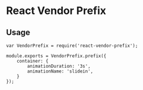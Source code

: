 # React Vendor Prefix

## Usage

```
var VendorPrefix = require('react-vendor-prefix');

module.exports = VendorPrefix.prefix({
    container: {
        animationDuration: '3s',
        animationName: 'slidein',
    }
});
```
